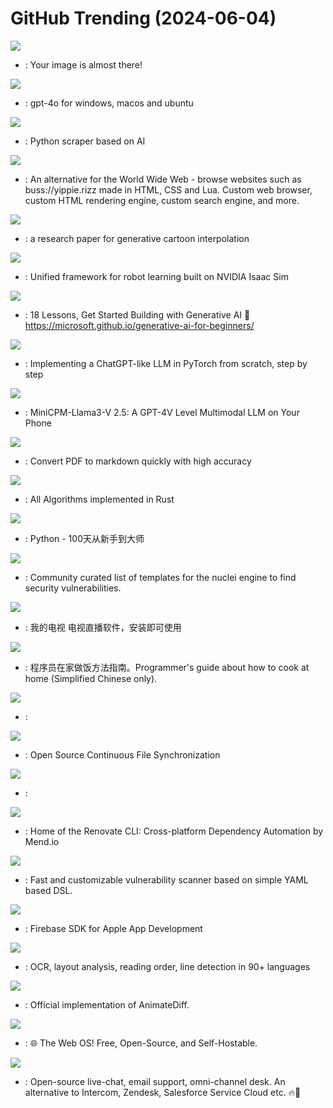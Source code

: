 # GitHub Trending (2024-06-04)

![](https://img.shields.io/badge/Python-New%201-green?style=flat-square&logo=appveyor)
- [](https://github.comundefined): Your image is almost there!

![](https://img.shields.io/badge/Python-New%201-green?style=flat-square&logo=appveyor)
- [](https://github.comundefined): gpt-4o for windows, macos and ubuntu

![](https://img.shields.io/badge/Python-New%20243-green?style=flat-square&logo=appveyor)
- [](https://github.comundefined): Python scraper based on AI

![](https://img.shields.io/badge/Rust-New%20245-green?style=flat-square&logo=appveyor)
- [](https://github.comundefined): An alternative for the World Wide Web - browse websites such as buss://yippie.rizz made in HTML, CSS and Lua. Custom web browser, custom HTML rendering engine, custom search engine, and more.

![](https://img.shields.io/badge/Python-New%20503-green?style=flat-square&logo=appveyor)
- [](https://github.comundefined): a research paper for generative cartoon interpolation

![](https://img.shields.io/badge/Python-New%20120-green?style=flat-square&logo=appveyor)
- [](https://github.comundefined): Unified framework for robot learning built on NVIDIA Isaac Sim

![](https://img.shields.io/badge/Jupyter%20Notebook-New%20114-green?style=flat-square&logo=appveyor)
- [](https://github.comundefined): 18 Lessons, Get Started Building with Generative AI 🔗 https://microsoft.github.io/generative-ai-for-beginners/

![](https://img.shields.io/badge/Jupyter%20Notebook-New%20443-green?style=flat-square&logo=appveyor)
- [](https://github.comundefined): Implementing a ChatGPT-like LLM in PyTorch from scratch, step by step

![](https://img.shields.io/badge/Python-New%20517-green?style=flat-square&logo=appveyor)
- [](https://github.comundefined): MiniCPM-Llama3-V 2.5: A GPT-4V Level Multimodal LLM on Your Phone

![](https://img.shields.io/badge/Python-New%20525-green?style=flat-square&logo=appveyor)
- [](https://github.comundefined): Convert PDF to markdown quickly with high accuracy

![](https://img.shields.io/badge/Rust-New%2055-green?style=flat-square&logo=appveyor)
- [](https://github.comundefined): All Algorithms implemented in Rust

![](https://img.shields.io/badge/Python-New%2099-green?style=flat-square&logo=appveyor)
- [](https://github.comundefined): Python - 100天从新手到大师

![](https://img.shields.io/badge/JavaScript-New%2010-green?style=flat-square&logo=appveyor)
- [](https://github.comundefined): Community curated list of templates for the nuclei engine to find security vulnerabilities.

![](https://img.shields.io/badge/C-New%20150-green?style=flat-square&logo=appveyor)
- [](https://github.comundefined): 我的电视 电视直播软件，安装即可使用

![](https://img.shields.io/badge/Dockerfile-New%2070-green?style=flat-square&logo=appveyor)
- [](https://github.comundefined): 程序员在家做饭方法指南。Programmer's guide about how to cook at home (Simplified Chinese only).

![](https://img.shields.io/badge/none-New%20191-green?style=flat-square&logo=appveyor)
- [](https://github.comundefined): 

![](https://img.shields.io/badge/Go-New%20233-green?style=flat-square&logo=appveyor)
- [](https://github.comundefined): Open Source Continuous File Synchronization

![](https://img.shields.io/badge/Go-New%2046-green?style=flat-square&logo=appveyor)
- [](https://github.comundefined): 

![](https://img.shields.io/badge/TypeScript-New%2017-green?style=flat-square&logo=appveyor)
- [](https://github.comundefined): Home of the Renovate CLI: Cross-platform Dependency Automation by Mend.io

![](https://img.shields.io/badge/Go-New%2019-green?style=flat-square&logo=appveyor)
- [](https://github.comundefined): Fast and customizable vulnerability scanner based on simple YAML based DSL.

![](https://img.shields.io/badge/Objective-C-New%2016-green?style=flat-square&logo=appveyor)
- [](https://github.comundefined): Firebase SDK for Apple App Development

![](https://img.shields.io/badge/Python-New%2096-green?style=flat-square&logo=appveyor)
- [](https://github.comundefined): OCR, layout analysis, reading order, line detection in 90+ languages

![](https://img.shields.io/badge/Python-New%2042-green?style=flat-square&logo=appveyor)
- [](https://github.comundefined): Official implementation of AnimateDiff.

![](https://img.shields.io/badge/JavaScript-New%2030-green?style=flat-square&logo=appveyor)
- [](https://github.comundefined): 🌐 The Web OS! Free, Open-Source, and Self-Hostable.

![](https://img.shields.io/badge/Ruby-New%2018-green?style=flat-square&logo=appveyor)
- [](https://github.comundefined): Open-source live-chat, email support, omni-channel desk. An alternative to Intercom, Zendesk, Salesforce Service Cloud etc. 🔥💬

